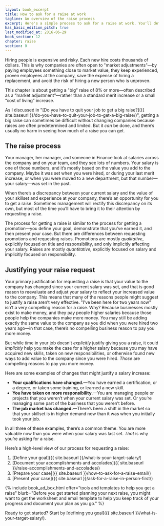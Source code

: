 ```yaml
---
layout: book_excerpt
title: How to ask for a raise at work
tagline: An overview of the raise process
excerpt: Here's a simple process to ask for a raise at work. You'll define your target salary, show how you've earned it, then ask for your raise from your manager.
has_basic_edition_pitch: true
last_modified_at: 2016-06-29
book_section: 12
chapter: raise
section: 0
---
```


Hiring people is expensive and risky. Each new hire costs thousands of dollars. This is why companies are often open to "market adjustments"—by paying employees something close to market value, they keep experienced, proven employees at the company, save the expense of hiring a replacement, and avoid the risk of hiring a new person who is unproven.

This chapter is about getting a "big" raise of 8% or more—often described as a “market adjustment”—rather than a standard merit increase or a small “cost of living” increase. 

As I discussed in "[Do you have to quit your job to get a big raise?]({{ site.baseurl }}/do-you-have-to-quit-your-job-to-get-a-big-raise/)", getting a big raise can sometimes be difficult without changing companies because raises are often predetermined and limited. But it *can* be done, and there’s usually no harm in seeing how much of a raise you can get.

## The raise process

Your manager, her manager, and someone in Finance look at salaries across the company and on your team, and they see lots of numbers. Your salary is one of those numbers, and it’s mostly based on the value you add to the company. Maybe it was set when you were hired, or during your last merit increase, or when you were moved to a new department, but that number—your salary—was set in the past. 

When there’s a discrepancy between your current salary and the value of your skillset and experience at your company, there’s an opportunity for you to get a raise. Sometimes management will rectify this discrepancy on its own, but most of the time you’ll have to bring it to their attention by requesting a raise.

The process for getting a raise is similar to the process for getting a promotion—you define your goal, demonstrate that you’ve earned it, and then present your case. But there are differences between requesting promotions and requesting raises. Promotions are mostly *qualitative*, explicitly focused on title and responsibility, and only implicitly affecting your salary. Raises are mostly *quantitative*, explicitly focused on salary and implicitly focused on responsibility. 

## Justifying your raise request

Your primary justification for requesting a raise is that your value to the company has changed since your current salary was set, and that is good reason to reevaluate and adjust your salary to reflect your increased value to the company. This means that many of the reasons people might suggest to justify a raise aren’t very effective. "I’ve been here for two years now" isn’t a very compelling reason for a raise. Why? Because businesses mostly exist to make money, and they pay people higher salaries because those people help the companies make more money. You may still be adding exactly the same value to the company as you did when you were hired two years ago—in that case, there’s no compelling business reason to pay you more money. 

But while time in your job doesn’t *explicitly* justify giving you a raise, it could *implicitly* help you make the case for a higher salary because you may have acquired new skills, taken on new responsibilities, or otherwise found new ways to add value to the company since you were hired. *Those* are compelling reasons to pay you more money.

Here are some examples of changes that might justify a salary increase:

* **Your qualifications have changed.**—You have earned a certification, or a degree, or taken some training, or learned a new skill. 
* **You have taken on more responsibility.**—You are managing people or projects that you weren’t when your current salary was set. Or you’re managing some part of the business that you weren’t before.
* **The job market has changed.**—There’s been a shift in the market so that your skillset is in higher demand now than it was when you initially took your job.

In all three of these examples, there’s a common theme: You are more valuable now than you were when your salary was last set. *That* is why you’re asking for a raise.

Here’s a high-level view of our process for requesting a raise:

1. [Define your goal]({{ site.baseurl }}/what-is-your-target-salary/)
2. [Document your accomplishments and accolades]({{ site.baseurl }}/raise-accomplishments-and-accolades/)
3. [Prepare your case]({{ site.baseurl }}/how-to-ask-for-a-raise-email/)
4. [Present your case]({{ site.baseurl }}/ask-for-a-raise-in-person-first/)

{% include book_ad_box.html offer="tools and templates to help you get a raise" blurb="Before you get started planning your next raise, you might want to get the worksheet and email template to help you keep track of your progress and document your plan as you go." %}

Ready to get started? Start by [defining you goal]({{ site.baseurl }}/what-is-your-target-salary/).